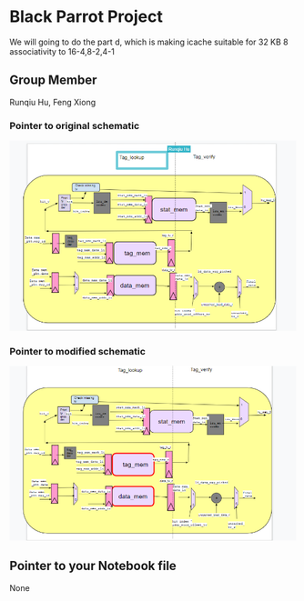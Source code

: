 # Black Parrot Project

We will going to do the part d, which is making icache suitable for 32 KB 8 associativity to 16-4,8-2,4-1

## Group Member

Runqiu Hu, Feng Xiong

### Pointer to original schematic

![alt text](f62f5052a799e7ca297b9e91755d243.png)


### Pointer to modified schematic

![alt text](7b34e0e3d6c507b70db4606293c81a8.png)



## Pointer to your Notebook file

None


